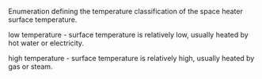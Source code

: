 Enumeration defining the temperature classification of the space heater surface temperature.

low temperature - surface temperature is relatively low, usually heated by hot water or electricity.

high temperature - surface temperature is relatively high, usually heated by gas or steam.
